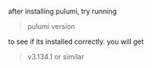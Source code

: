 after installing pulumi, try running

> pulumi version

to see if its installed correctly. you will get
>v3.134.1 or similar